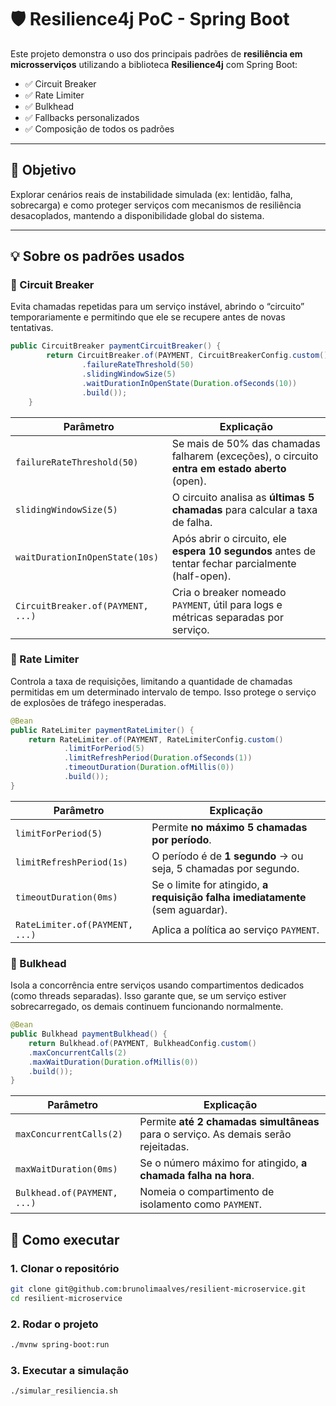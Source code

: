 # 🛡️ Resilience4j PoC - Spring Boot

Este projeto demonstra o uso dos principais padrões de **resiliência em microsserviços** utilizando a biblioteca **Resilience4j** com Spring Boot:

- ✅ Circuit Breaker
- ✅ Rate Limiter
- ✅ Bulkhead
- ✅ Fallbacks personalizados
- ✅ Composição de todos os padrões

---

## 🎯 Objetivo

Explorar cenários reais de instabilidade simulada (ex: lentidão, falha, sobrecarga) e como proteger serviços com mecanismos de resiliência desacoplados, mantendo a disponibilidade global do sistema.

---
## 💡 Sobre os padrões usados

### 🔁 Circuit Breaker
Evita chamadas repetidas para um serviço instável, abrindo o “circuito” temporariamente e permitindo que ele se recupere antes de novas tentativas.
```java
public CircuitBreaker paymentCircuitBreaker() {
        return CircuitBreaker.of(PAYMENT, CircuitBreakerConfig.custom()
                .failureRateThreshold(50)
                .slidingWindowSize(5)
                .waitDurationInOpenState(Duration.ofSeconds(10))
                .build());
    }
```
| Parâmetro                         | Explicação                                                                                         |
| --------------------------------- | -------------------------------------------------------------------------------------------------- |
| `failureRateThreshold(50)`        | Se mais de 50% das chamadas falharem (exceções), o circuito **entra em estado aberto** (open).     |
| `slidingWindowSize(5)`            | O circuito analisa as **últimas 5 chamadas** para calcular a taxa de falha.                        |
| `waitDurationInOpenState(10s)`    | Após abrir o circuito, ele **espera 10 segundos** antes de tentar fechar parcialmente (half-open). |
| `CircuitBreaker.of(PAYMENT, ...)` | Cria o breaker nomeado `PAYMENT`, útil para logs e métricas separadas por serviço.                 |


### 🚦 Rate Limiter
Controla a taxa de requisições, limitando a quantidade de chamadas permitidas em um determinado intervalo de tempo. Isso protege o serviço de explosões de tráfego inesperadas.

```java
@Bean
public RateLimiter paymentRateLimiter() {
    return RateLimiter.of(PAYMENT, RateLimiterConfig.custom()
            .limitForPeriod(5)
            .limitRefreshPeriod(Duration.ofSeconds(1))
            .timeoutDuration(Duration.ofMillis(0))
            .build());
}
```

| Parâmetro                      | Explicação                                                                     |
| ------------------------------ | ------------------------------------------------------------------------------ |
| `limitForPeriod(5)`            | Permite **no máximo 5 chamadas por período**.                                  |
| `limitRefreshPeriod(1s)`       | O período é de **1 segundo** → ou seja, 5 chamadas por segundo.                |
| `timeoutDuration(0ms)`         | Se o limite for atingido, **a requisição falha imediatamente** (sem aguardar). |
| `RateLimiter.of(PAYMENT, ...)` | Aplica a política ao serviço `PAYMENT`.                                        |


### 🧱 Bulkhead
Isola a concorrência entre serviços usando compartimentos dedicados (como threads separadas). Isso garante que, se um serviço estiver sobrecarregado, os demais continuem funcionando normalmente.
```java
@Bean
public Bulkhead paymentBulkhead() {
    return Bulkhead.of(PAYMENT, BulkheadConfig.custom()
    .maxConcurrentCalls(2)
    .maxWaitDuration(Duration.ofMillis(0))
    .build());
}
```
| Parâmetro                   | Explicação                                                                         |
| --------------------------- | ---------------------------------------------------------------------------------- |
| `maxConcurrentCalls(2)`     | Permite **até 2 chamadas simultâneas** para o serviço. As demais serão rejeitadas. |
| `maxWaitDuration(0ms)`      | Se o número máximo for atingido, **a chamada falha na hora**.                      |
| `Bulkhead.of(PAYMENT, ...)` | Nomeia o compartimento de isolamento como `PAYMENT`.                               |


## 🚀 Como executar

### 1. Clonar o repositório

```bash
git clone git@github.com:brunolimaalves/resilient-microservice.git
cd resilient-microservice
```
### 2. Rodar o projeto
```bash
./mvnw spring-boot:run
```

### 3. Executar a simulação
```bash
./simular_resiliencia.sh
```


